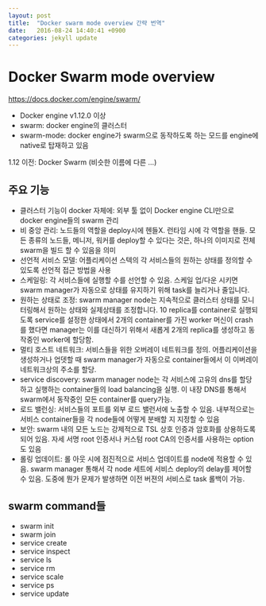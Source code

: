 ```yaml
---
layout: post
title:  "Docker swarm mode overview 간략 번역"
date:   2016-08-24 14:40:41 +0900
categories: jekyll update
---
```

# Docker Swarm mode overview
https://docs.docker.com/engine/swarm/

- Docker engine v1.12.0 이상
- swarm: docker engine의 클러스터
- swarm-mode: docker engine가 swarm으로 동작하도록 하는 모드를 engine에 native로 탑재하고 있음

1.12 이전: Docker Swarm (비슷한 이름에 다른 …)

## 주요 기능

- 클러스터 기능이 docker 자체에: 외부 툴 없이 Docker engine CLI만으로 docker engine들의 swarm 관리
- 비 중앙 관리: 노드들의 역할을 deploy시에 헨들X. 런타임 시에 각 역할을 핸들. 모든 종류의 노드들, 메니저, 워커를 deploy할 수 있다는 것은, 하나의 이미지로 전체 swarm을 빌드 할 수 있음을 의미
- 선언적 서비스 모델: 어플리케이션 스텍의 각 서비스들의 원하는 상태를 정의할 수 있도록 선언적 접근 방법을 사용
- 스케일링: 각 서비스들에 실행할 수를 선언할 수 있음. 스케일 업/다운 시키면 swarm manager가 자동으로 상태를 유지하기 위해 task를 늘리거나 줄입니다.
- 원하는 상태로 조정: swarm manager node는 지속적으로 클러스터 상태를 모니터링해서 원하는 상태와 실제상태를 조정합니다. 10 replica를 container로 실행되도록 service를 설정한 상태에서 2개의 container를 가진 worker 머신이 crash를 했다면 manager는 이를 대신하기 위해서 새롭게 2개의 replica를 생성하고 동작중인 worker에 할당함.
- 멀티 호스트 네트워크: 서비스들을 위한 오버레이 네트워크를 정의. 어플리케이션을 생성하거나 업뎃할 때 swarm manager가 자동으로 container들에서 이 이버레이 네트워크상의 주소를 할당.
- service discovery: swarm manager node는 각 서비스에 고유의 dns를 할당하고 실행하는 container들의 load balancing을 실행. 이 내장 DNS를 통해서 swarm에서 동작중인 모든 container를 query가능.
- 로드 밸런싱: 서비스들의 포트를 외부 로드 밸런서에 노출할 수 있음. 내부적으로는 서비스 container들을 각 node들에 어떻게 분배할 지 지정할 수 있음
- 보안: swarm 내의 모든 노드는 강제적으로 TSL 상호 인증과 암호화를 상용하도록 되어 있음. 자세 서명 root 인증서나 커스텀 root CA의 인증서를 사용하는 option도 있음
- 롤링 업데이트: 롤 아웃 시에 점진적으로 서비스 업데이트를 node에 적용할 수 있음. swarm manager 통해서 각 node 세트에 서비스 deploy의 delay를 제어할 수 있음. 도중에 뭔가 문제가 발생하면 이전 버젼의 서비스로 task 롤백이 가능.

## swarm command들

- swarm init
- swarm join
- service create
- service inspect
- service ls
- service rm
- service scale
- service ps
- service update
